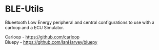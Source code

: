 # BLE-Utils

Blueetooth Low Energy peripheral and central configurations to use with a carloop and a ECU Simulator.

Carloop - https://github.com/carloop<br/>
Bluepy - https://github.com/IanHarvey/bluepy
